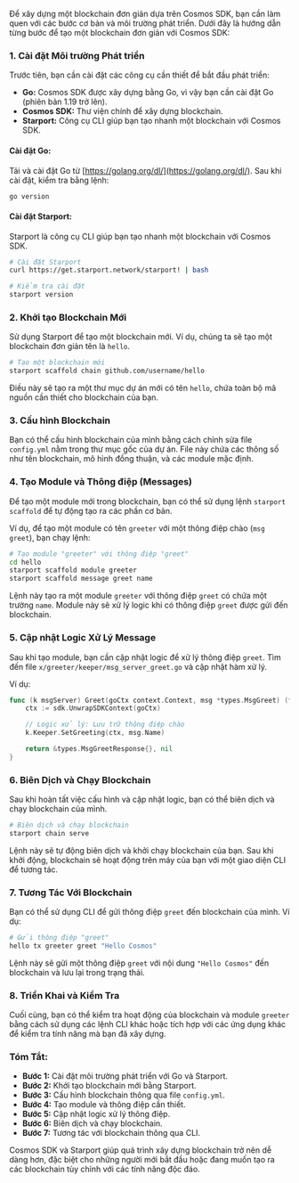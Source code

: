 Để xây dựng một blockchain đơn giản dựa trên Cosmos SDK, bạn cần làm quen với các bước cơ bản và môi trường phát triển. Dưới đây là hướng dẫn từng bước để tạo một blockchain đơn giản với Cosmos SDK:

### **1. Cài đặt Môi trường Phát triển**

Trước tiên, bạn cần cài đặt các công cụ cần thiết để bắt đầu phát triển:

- **Go:** Cosmos SDK được xây dựng bằng Go, vì vậy bạn cần cài đặt Go (phiên bản 1.19 trở lên). 
- **Cosmos SDK:** Thư viện chính để xây dựng blockchain.
- **Starport:** Công cụ CLI giúp bạn tạo nhanh một blockchain với Cosmos SDK.

#### **Cài đặt Go:**
Tải và cài đặt Go từ [https://golang.org/dl/](https://golang.org/dl/). Sau khi cài đặt, kiểm tra bằng lệnh:

```bash
go version
```

#### **Cài đặt Starport:**
Starport là công cụ CLI giúp bạn tạo nhanh một blockchain với Cosmos SDK.

```bash
# Cài đặt Starport
curl https://get.starport.network/starport! | bash

# Kiểm tra cài đặt
starport version
```

### **2. Khởi tạo Blockchain Mới**

Sử dụng Starport để tạo một blockchain mới. Ví dụ, chúng ta sẽ tạo một blockchain đơn giản tên là `hello`.

```bash
# Tạo một blockchain mới
starport scaffold chain github.com/username/hello
```

Điều này sẽ tạo ra một thư mục dự án mới có tên `hello`, chứa toàn bộ mã nguồn cần thiết cho blockchain của bạn.

### **3. Cấu hình Blockchain**

Bạn có thể cấu hình blockchain của mình bằng cách chỉnh sửa file `config.yml` nằm trong thư mục gốc của dự án. File này chứa các thông số như tên blockchain, mô hình đồng thuận, và các module mặc định.

### **4. Tạo Module và Thông điệp (Messages)**

Để tạo một module mới trong blockchain, bạn có thể sử dụng lệnh `starport scaffold` để tự động tạo ra các phần cơ bản.

Ví dụ, để tạo một module có tên `greeter` với một thông điệp chào (`msg greet`), bạn chạy lệnh:

```bash
# Tạo module "greeter" với thông điệp "greet"
cd hello
starport scaffold module greeter
starport scaffold message greet name
```

Lệnh này tạo ra một module `greeter` với thông điệp `greet` có chứa một trường `name`. Module này sẽ xử lý logic khi có thông điệp `greet` được gửi đến blockchain.

### **5. Cập nhật Logic Xử Lý Message**

Sau khi tạo module, bạn cần cập nhật logic để xử lý thông điệp `greet`. Tìm đến file `x/greeter/keeper/msg_server_greet.go` và cập nhật hàm xử lý.

Ví dụ:

```go
func (k msgServer) Greet(goCtx context.Context, msg *types.MsgGreet) (*types.MsgGreetResponse, error) {
    ctx := sdk.UnwrapSDKContext(goCtx)

    // Logic xử lý: Lưu trữ thông điệp chào
    k.Keeper.SetGreeting(ctx, msg.Name)

    return &types.MsgGreetResponse{}, nil
}
```

### **6. Biên Dịch và Chạy Blockchain**

Sau khi hoàn tất việc cấu hình và cập nhật logic, bạn có thể biên dịch và chạy blockchain của mình.

```bash
# Biên dịch và chạy blockchain
starport chain serve
```

Lệnh này sẽ tự động biên dịch và khởi chạy blockchain của bạn. Sau khi khởi động, blockchain sẽ hoạt động trên máy của bạn với một giao diện CLI để tương tác.

### **7. Tương Tác Với Blockchain**

Bạn có thể sử dụng CLI để gửi thông điệp `greet` đến blockchain của mình. Ví dụ:

```bash
# Gửi thông điệp "greet"
hello tx greeter greet "Hello Cosmos"
```

Lệnh này sẽ gửi một thông điệp `greet` với nội dung `"Hello Cosmos"` đến blockchain và lưu lại trong trạng thái.

### **8. Triển Khai và Kiểm Tra**

Cuối cùng, bạn có thể kiểm tra hoạt động của blockchain và module `greeter` bằng cách sử dụng các lệnh CLI khác hoặc tích hợp với các ứng dụng khác để kiểm tra tính năng mà bạn đã xây dựng.

### **Tóm Tắt:**

- **Bước 1:** Cài đặt môi trường phát triển với Go và Starport.
- **Bước 2:** Khởi tạo blockchain mới bằng Starport.
- **Bước 3:** Cấu hình blockchain thông qua file `config.yml`.
- **Bước 4:** Tạo module và thông điệp cần thiết.
- **Bước 5:** Cập nhật logic xử lý thông điệp.
- **Bước 6:** Biên dịch và chạy blockchain.
- **Bước 7:** Tương tác với blockchain thông qua CLI.

Cosmos SDK và Starport giúp quá trình xây dựng blockchain trở nên dễ dàng hơn, đặc biệt cho những người mới bắt đầu hoặc đang muốn tạo ra các blockchain tùy chỉnh với các tính năng độc đáo.

